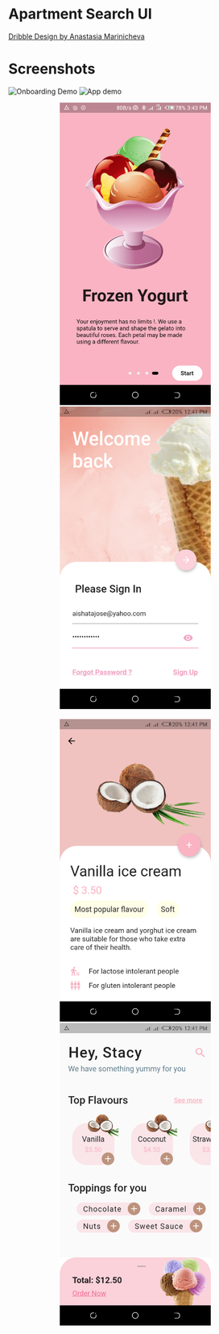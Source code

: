 # Apartment Search UI  
<a href='https://dribbble.com/shots/6740286-Ice-Cream/attachments'> Dribble Design by Anastasia Marinicheva </a>


# Screenshots
![Onboarding Demo](demo/icecream.gif)
![App demo](demo/onboarding.gif)
<div align="center">
    <img src="/Screenshots/2.png" width="300px"</img> <nbsp><nbsp>
    <img src="/Screenshots/3.png" width="300px"</img> 
    </br></br>
    <img src="/Screenshots/5.png" width="300px"</img> <nbsp><nbsp>
    <img src="/Screenshots/4.png" width="300px"</img> 
    </br></br>

</div>
